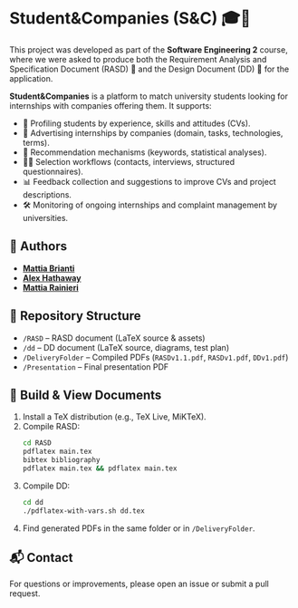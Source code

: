 # Student&Companies (S&C) 🎓🏢

This project was developed as part of the **Software Engineering 2** course, where we were asked to produce both the Requirement Analysis and Specification Document (RASD) 📄 and the Design Document (DD) 📐 for the application.

**Student&Companies** is a platform to match university students looking for internships with companies offering them. It supports:

- 📝 Profiling students by experience, skills and attitudes (CVs).  
- 📢 Advertising internships by companies (domain, tasks, technologies, terms).  
- 🤖 Recommendation mechanisms (keywords, statistical analyses).  
- 🕵️‍♂️ Selection workflows (contacts, interviews, structured questionnaires).  
- 📊 Feedback collection and suggestions to improve CVs and project descriptions.  
- 🛠️ Monitoring of ongoing internships and complaint management by universities.

## 🤝 Authors
- **[Mattia Brianti](https://github.com/MattiaBrianti)**
- **[Alex Hathaway](https://github.com/Alexhath)**
- **[Mattia Rainieri](https://github.com/mattiarainieri)**

## 📂 Repository Structure

- `/RASD` – RASD document (LaTeX source & assets)  
- `/dd` – DD document (LaTeX source, diagrams, test plan)  
- `/DeliveryFolder` – Compiled PDFs (`RASDv1.1.pdf`, `RASDv1.pdf`, `DDv1.pdf`)  
- `/Presentation` – Final presentation PDF  

## 🔧 Build & View Documents

1. Install a TeX distribution (e.g., TeX Live, MiKTeX).  
2. Compile RASD:
   ```sh
   cd RASD
   pdflatex main.tex
   bibtex bibliography
   pdflatex main.tex && pdflatex main.tex
   ```
3. Compile DD:
   ```sh
   cd dd
   ./pdflatex-with-vars.sh dd.tex
   ```
4. Find generated PDFs in the same folder or in `/DeliveryFolder`.

## 📬 Contact

For questions or improvements, please open an issue or submit a pull request.
